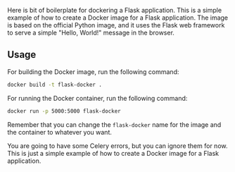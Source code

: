 Here is bit of boilerplate for dockering a Flask application. This is a simple example of how to create a Docker image for a Flask application. The image is based on the official Python image, and it uses the Flask web framework to serve a simple "Hello, World!" message in the browser.

## Usage

For building the Docker image, run the following command:

```bash
docker build -t flask-docker .
```
 
For running the Docker container, run the following command:

```bash
docker run -p 5000:5000 flask-docker
```

Remember that you can change the `flask-docker` name for the image and the container to whatever you want.

You are going to have some Celery errors, but you can ignore them for now. This is just a simple example of how to create a Docker image for a Flask application.